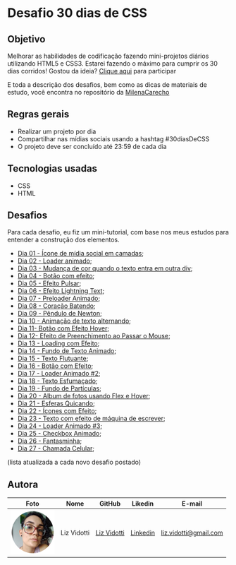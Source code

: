 # Desafio 30 dias de CSS

## Objetivo

Melhorar as habilidades de codificação fazendo mini-projetos diários utilizando HTML5 e CSS3. Estarei fazendo o máximo para cumprir os 30 dias corridos!
Gostou da ideia? [Clique aqui](https://github.com/MilenaCarecho/30diasDeCSS/issues/1) para participar

E toda a descrição dos desafios, bem como as dicas de materiais de estudo, você encontra no repositório da [MilenaCarecho](https://github.com/MilenaCarecho/30diasDeCSS)

## Regras gerais

*   Realizar um projeto por dia
*   Compartilhar nas mídias sociais usando a hashtag #30diasDeCSS
*   O projeto deve ser concluído até 23:59 de cada dia

## Tecnologias usadas

*   CSS
*   HTML

## Desafios

Para cada desafio, eu fiz um mini-tutorial, com base nos meus estudos para entender a construção dos elementos.

*   [Dia 01 - Ícone de mídia social em camadas](https://github.com/lizvidotti91/desafio-30-dias-css/tree/master/Desafios/Dia%2001); 
*   [Dia 02 - Loader animado](https://github.com/lizvidotti91/desafio-30-dias-css/tree/master/Desafios/Dia%2002); 
*   [Dia 03 - Mudança de cor quando o texto entra em outra div](https://github.com/lizvidotti91/desafio-30-dias-css/tree/master/Desafios/Dia%2003); 
*   [Dia 04 - Botão com efeito](https://github.com/lizvidotti91/desafio-30-dias-css/tree/master/Desafios/Dia%2004); 
*   [Dia 05 - Efeito Pulsar](https://github.com/lizvidotti91/desafio-30-dias-css/tree/master/Desafios/Dia%2005); 
*   [Dia 06 - Efeito Lightning Text](https://github.com/lizvidotti91/desafio-30-dias-css/tree/master/Desafios/Dia%2006); 
*   [Dia 07 - Preloader Animado](https://github.com/lizvidotti91/desafio-30-dias-css/tree/master/Desafios/Dia%2007); 
*   [Dia 08 - Coração Batendo](https://github.com/lizvidotti91/desafio-30-dias-css/tree/master/Desafios/Dia%2008); 
*   [Dia 09 - Pêndulo de Newton](https://github.com/lizvidotti91/desafio-30-dias-css/tree/master/Desafios/Dia%2009); 
*   [Dia 10 - Animação de texto alternando](https://github.com/lizvidotti91/desafio-30-dias-css/tree/master/Desafios/Dia%2010); 
*   [Dia 11- Botão com Efeito Hover](https://github.com/lizvidotti91/desafio-30-dias-css/tree/master/Desafios/Dia%2011); 
*   [Dia 12- Efeito de Preenchimento ao Passar o Mouse](https://github.com/lizvidotti91/desafio-30-dias-css/tree/master/Desafios/Dia%2012); 
*   [Dia 13 - Loading com Efeito](https://github.com/lizvidotti91/desafio-30-dias-css/tree/master/Desafios/Dia%2013); 
*   [Dia 14 - Fundo de Texto Animado](https://github.com/lizvidotti91/desafio-30-dias-css/tree/master/Desafios/Dia%2014); 
*   [Dia 15 - Texto Flutuante](https://github.com/lizvidotti91/desafio-30-dias-css/tree/master/Desafios/Dia%2015); 
*   [Dia 16 - Botão com Efeito](https://github.com/lizvidotti91/desafio-30-dias-css/tree/master/Desafios/Dia%2016); 
*   [Dia 17 - Loader Animado #2](https://github.com/lizvidotti91/desafio-30-dias-css/tree/master/Desafios/Dia%2017); 
*   [Dia 18 - Texto Esfumaçado](https://github.com/lizvidotti91/desafio-30-dias-css/tree/master/Desafios/Dia%2018); 
*   [Dia 19 - Fundo de Partículas](https://github.com/lizvidotti91/desafio-30-dias-css/tree/master/Desafios/Dia%2019); 
*   [Dia 20 - Album de fotos usando Flex e Hover](https://github.com/lizvidotti91/desafio-30-dias-css/tree/master/Desafios/Dia%2020); 
*   [Dia 21 - Esferas Quicando](https://github.com/lizvidotti91/desafio-30-dias-css/tree/master/Desafios/Dia%2021); 
*   [Dia 22 - Ícones com Efeito](https://github.com/lizvidotti91/desafio-30-dias-css/tree/master/Desafios/Dia%2022); 
*   [Dia 23 - Texto com efeito de máquina de escrever](https://github.com/lizvidotti91/desafio-30-dias-css/tree/master/Desafios/Dia%2023); 
*   [Dia 24 - Loader Animado #3](https://github.com/lizvidotti91/desafio-30-dias-css/tree/master/Desafios/Dia%2024); 
*   [Dia 25 - Checkbox Animado](https://github.com/lizvidotti91/desafio-30-dias-css/tree/master/Desafios/Dia%2025); 
*   [Dia 26 - Fantasminha](https://github.com/lizvidotti91/desafio-30-dias-css/tree/master/Desafios/Dia%2026); 
*   [Dia 27 - Chamada Celular](https://github.com/lizvidotti91/desafio-30-dias-css/tree/master/Desafios/Dia%2027); 

(lista atualizada a cada novo desafio postado)

## Autora

| Foto                                       | Nome        | GitHub                                         | Likedin                                                 | E-mail                |
| ------------------------------------------ | ----------- | ---------------------------------------------- | ------------------------------------------------------- | --------------------- |
| <img src="./img/perfil.png" width="100px"> | Liz Vidotti | [Liz Vidotti](https://github.com/lizvidotti91) | [Linkedin](https://www.linkedin.com/in/elisetevidotti/) | liz.vidotti@gmail.com |
